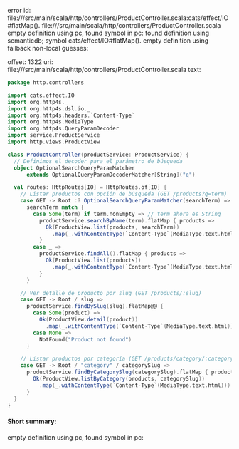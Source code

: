 error id: file://<WORKSPACE>/src/main/scala/http/controllers/ProductController.scala:cats/effect/IO#flatMap().
file://<WORKSPACE>/src/main/scala/http/controllers/ProductController.scala
empty definition using pc, found symbol in pc: 
found definition using semanticdb; symbol cats/effect/IO#flatMap().
empty definition using fallback
non-local guesses:

offset: 1322
uri: file://<WORKSPACE>/src/main/scala/http/controllers/ProductController.scala
text:
```scala
package http.controllers

import cats.effect.IO
import org.http4s._
import org.http4s.dsl.io._
import org.http4s.headers.`Content-Type`
import org.http4s.MediaType
import org.http4s.QueryParamDecoder
import service.ProductService
import http.views.ProductView

class ProductController(productService: ProductService) {
  // Definimos el decoder para el parámetro de búsqueda
  object OptionalSearchQueryParamMatcher
      extends OptionalQueryParamDecoderMatcher[String]("q")

  val routes: HttpRoutes[IO] = HttpRoutes.of[IO] {
    // Listar productos con opción de búsqueda (GET /products?q=term)
    case GET -> Root :? OptionalSearchQueryParamMatcher(searchTerm) =>
      searchTerm match {
        case Some(term) if term.nonEmpty => // term ahora es String
          productService.searchByName(term).flatMap { products =>
            Ok(ProductView.list(products, searchTerm))
              .map(_.withContentType(`Content-Type`(MediaType.text.html)))
          }
        case _ =>
          productService.findAll().flatMap { products =>
            Ok(ProductView.list(products))
              .map(_.withContentType(`Content-Type`(MediaType.text.html)))
          }
      }

    // Ver detalle de producto por slug (GET /products/:slug)
    case GET -> Root / slug =>
      productService.findBySlug(slug).flatMap@@ {
        case Some(product) =>
          Ok(ProductView.detail(product))
            .map(_.withContentType(`Content-Type`(MediaType.text.html)))
        case None =>
          NotFound("Product not found")
      }

    // Listar productos por categoría (GET /products/category/:categorySlug)
    case GET -> Root / "category" / categorySlug =>
      productService.findByCategorySlug(categorySlug).flatMap { products =>
        Ok(ProductView.listByCategory(products, categorySlug))
          .map(_.withContentType(`Content-Type`(MediaType.text.html)))
      }
  }
}

```


#### Short summary: 

empty definition using pc, found symbol in pc: 